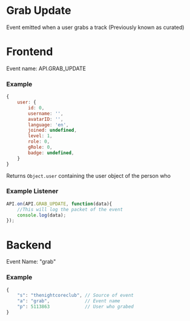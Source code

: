 # Grab Update

Event emitted when a user grabs a track (Previously known as curated)

# Frontend

Event name: API.GRAB_UPDATE

### Example

```js
{
    user: {
        id: 0,
        username: '',
        avatarID: '',
        language: 'en',
        joined: undefined,
        level: 1,
        role: 0,
        gRole: 0,
        badge: undefined,
    }
}
```

Returns `Object.user` containing the user object of the person who 

### Example Listener

```js
API.on(API.GRAB_UPDATE, function(data){
    //This will log the packet of the event
    console.log(data);
});
```

# Backend

Event Name: "grab"

### Example
```js
{
    "s": "thenightcoreclub", // Source of event
    "a": "grab",             // Event name
    "p": 5113863             // User who grabed
}
```

